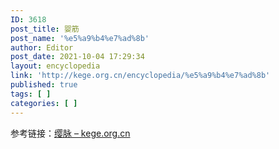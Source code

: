 ```yaml
---
ID: 3618
post_title: 婴筋
post_name: '%e5%a9%b4%e7%ad%8b'
author: Editor
post_date: 2021-10-04 17:29:34
layout: encyclopedia
link: 'http://kege.org.cn/encyclopedia/%e5%a9%b4%e7%ad%8b'
published: true
tags: [ ]
categories: [ ]
---
```

参考链接：<a href="http://kege.org.cn/encyclopedia/3616">缨脉 – kege.org.cn</a>